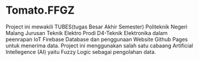 # Tomato.FFGZ
Project ini mewakili TUBES(tugas Besar Akhir Semester) Politeknik Negeri Malang Jurusan Teknik Elektro Prodi D4-Teknik Elektronika dalam peenrapan IoT Firebase Database dan penggunaan Website Github Pages untuk menerima data. Project ini menggunakan salah satu cabaang Artificial Intellegence (AI) yaitu Fuzzy Logic sebagai pengolahan data.
